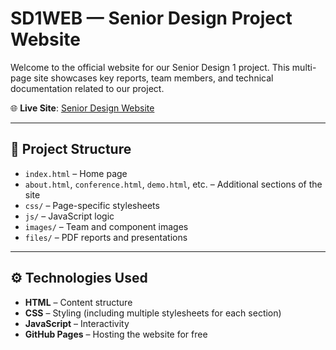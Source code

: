 # SD1WEB — Senior Design Project Website

Welcome to the official website for our Senior Design 1 project. This multi-page site showcases key reports, team members, and technical documentation related to our project.

🌐 **Live Site**: [Senior Design Website](https://fpfrances.github.io/SD1Web)

---

## 📁 Project Structure

- `index.html` – Home page
- `about.html`, `conference.html`, `demo.html`, etc. – Additional sections of the site
- `css/` – Page-specific stylesheets
- `js/` – JavaScript logic
- `images/` – Team and component images
- `files/` – PDF reports and presentations

---

## ⚙️ Technologies Used

- **HTML** – Content structure
- **CSS** – Styling (including multiple stylesheets for each section)
- **JavaScript** – Interactivity
- **GitHub Pages** – Hosting the website for free